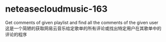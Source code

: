 # neteasecloudmusic-163
Get comments of given playlist and find all the comments of the given user
这是一个简陋的获取网易云音乐给定歌单的所有评论或找出特定用户在其歌单中的评论的程序
